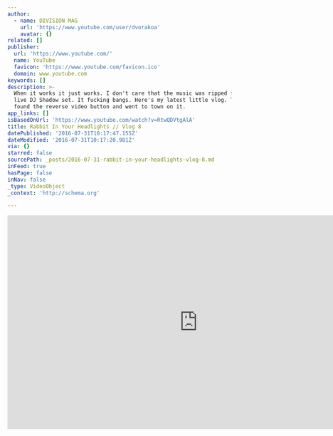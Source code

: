 ```yaml
---
author:
  - name: DIVISION MAG
    url: 'https://www.youtube.com/user/dvorakoa'
    avatar: {}
related: []
publisher:
  url: 'https://www.youtube.com/'
  name: YouTube
  favicon: 'https://www.youtube.com/favicon.ico'
  domain: www.youtube.com
keywords: []
description: >-
  When it works it just works. I don't care that the music was ripped from a
  live DJ Shadow set. It fucking bangs. Here's my latest little vlog. Today I
  found the reverse video button and went to town on it.
app_links: []
isBasedOnUrl: 'https://www.youtube.com/watch?v=RtwQDVtgAlA'
title: Rabbit In Your Headlights // Vlog 8
datePublished: '2016-07-31T10:17:47.155Z'
dateModified: '2016-07-31T10:17:20.981Z'
via: {}
starred: false
sourcePath: _posts/2016-07-31-rabbit-in-your-headlights-vlog-8.md
inFeed: true
hasPage: false
inNav: false
_type: VideoObject
_context: 'http://schema.org'

---
```

<iframe src="https://cdn.embedly.com/widgets/media.html?src=https%3A%2F%2Fwww.youtube.com%2Fembed%2FRtwQDVtgAlA%3Ffeature%3Doembed&amp;url=http%3A%2F%2Fwww.youtube.com%2Fwatch%3Fv%3DRtwQDVtgAlA&amp;image=https%3A%2F%2Fi.ytimg.com%2Fvi%2FRtwQDVtgAlA%2Fhqdefault.jpg&amp;key=b7d04c9b404c499eba89ee7072e1c4f7&amp;type=text%2Fhtml&amp;schema=youtube" width="854" height="480" scrolling="no" frameborder="0" allowfullscreen="" style=""></iframe>